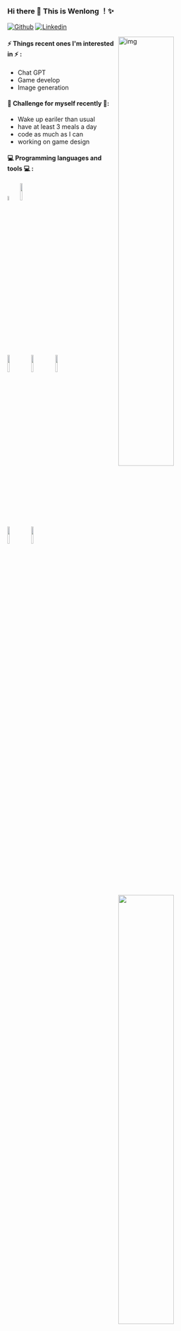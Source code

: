 ### Hi there 👋 This is Wenlong ！✨ 
 
 
[![Github](https://img.shields.io/badge/-Github-000?style=flat&logo=Github&logoColor=white)](https://github.com/WenlongDai)
[![Linkedin](https://img.shields.io/badge/-LinkedIn-blue?style=flat&logo=Linkedin&logoColor=white)](https://www.linkedin.com/in/wenlong-dai-218491234/)

 

<img align="right" alt="img" src="https://miro.medium.com/v2/resize:fit:1400/format:webp/1*8R-XmPn8hEjZ2Hil84D4JA.png" width="50%" height="auto" />

 
#### ⚡ Things recent ones I'm interested in ⚡ : 
- Chat GPT
- Game develop
- Image generation

#### 💪 Challenge for myself recently 💪:
- Wake up eariler than usual
- have at least 3 meals a day
- code as much as I can
- working on game design 

#### :computer: Programming languages and tools :computer: : 
<p>
<img width="50%" align="right" src="https://github-readme-stats.vercel.app/api?username=zhanglina94&show_icons=true&hide_border=true" />
<code><img width="5%" src="https://upload.wikimedia.org/wikipedia/commons/1/18/ISO_C%2B%2B_Logo.svg"></code>
<code><img width="10%" src="https://www.vectorlogo.zone/logos/python/python-ar21.svg"></code>

<br />
<code><img width="10%" src="https://www.vectorlogo.zone/logos/git-scm/git-scm-ar21.svg"></code>
<code><img width="10%" src="https://www.vectorlogo.zone/logos/virtualbox/virtualbox-ar21.svg"></code>
<code><img width="10%" src="https://www.vectorlogo.zone/logos/visualstudio_code/visualstudio_code-ar21.svg"></code>
<br />
<code><img width="10%" src="https://www.vectorlogo.zone/logos/reactjs/reactjs-ar21.svg"></code>
<code><img width="10%" src="https://www.vectorlogo.zone/logos/w3_css/w3_css-ar21.svg"></code>

</p>

